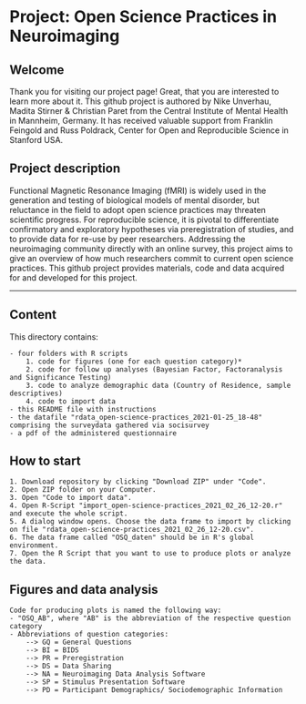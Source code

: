 # Project: Open Science Practices in Neuroimaging

## Welcome

Thank you for visiting our project page! Great, that you are interested to learn more about it.
This github project is authored by Nike Unverhau, Madita Stirner & Christian Paret from the Central Institute of Mental Health in Mannheim, Germany. It has received valuable support from Franklin Feingold and Russ Poldrack, Center for Open and Reproducible Science in Stanford USA.

## Project description

Functional Magnetic Resonance Imaging (fMRI) is widely used in the generation and testing of biological models of mental disorder, but reluctance in the field to adopt open science practices may threaten scientific progress. For reproducible science, it is pivotal to differentiate confirmatory and exploratory hypotheses via preregistration of studies, and to provide data for re-use by peer researchers. Addressing the neuroimaging community directly with an online survey, this project aims to give an overview of how much researchers commit to current open science practices.
This github project provides materials, code and data acquired for and developed for this project.
_____________________________________________________________________________________________________________________________________________

## Content
 
This directory contains:

	- four folders with R scripts
		1. code for figures (one for each question category)*
		2. code for follow up analyses (Bayesian Factor, Factoranalysis and Significance Testing) 
		3. code to analyze demographic data (Country of Residence, sample descriptives) 
		4. code to import data 
	- this README file with instructions
	- the datafile "rdata_open-science-practices_2021-01-25_18-48" comprising the surveydata gathered via socisurvey
	- a pdf of the administered questionnaire 

## How to start

	1. Download repository by clicking "Download ZIP" under "Code". 
	2. Open ZIP folder on your Computer. 
	3. Open "Code to import data".
	4. Open R-Script "import_open-science-practices_2021_02_26_12-20.r" and execute the whole script.
	5. A dialog window opens. Choose the data frame to import by clicking on file "rdata_open-science-practices_2021_02_26_12-20.csv".
	6. The data frame called "OSQ_daten" should be in R's global environment.
	7. Open the R Script that you want to use to produce plots or analyze the data.


## Figures and data analysis

	Code for producing plots is named the following way:
	- "OSQ_AB", where "AB" is the abbreviation of the respective question category
	- Abbreviations of question categories:
		--> GQ = General Questions
		--> BI = BIDS
		--> PR = Preregistration
		--> DS = Data Sharing
		--> NA = Neuroimaging Data Analysis Software
		--> SP = Stimulus Presentation Software
		--> PD = Participant Demographics/ Sociodemographic Information
	
